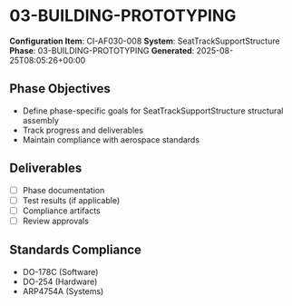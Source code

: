 # 03-BUILDING-PROTOTYPING

**Configuration Item**: CI-AF030-008
**System**: SeatTrackSupportStructure
**Phase**: 03-BUILDING-PROTOTYPING
**Generated**: 2025-08-25T08:05:26+00:00

## Phase Objectives
- Define phase-specific goals for SeatTrackSupportStructure structural assembly
- Track progress and deliverables
- Maintain compliance with aerospace standards

## Deliverables
- [ ] Phase documentation
- [ ] Test results (if applicable)
- [ ] Compliance artifacts
- [ ] Review approvals

## Standards Compliance
- DO-178C (Software)
- DO-254 (Hardware)
- ARP4754A (Systems)

